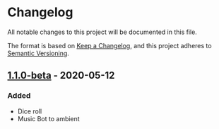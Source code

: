# Changelog

All notable changes to this project will be documented in this file.

The format is based on [Keep a Changelog](https://keepachangelog.com/en/1.0.0/),
and this project adheres to [Semantic Versioning](https://semver.org/spec/v2.0.0.html).

## [1.1.0-beta] - 2020-05-12

### Added

- Dice roll
- Music Bot to ambient 


[1.1.0-beta]: https://github.com/juananmuxed/muxbot-rpg/releases/tag/v1.1.0-beta

